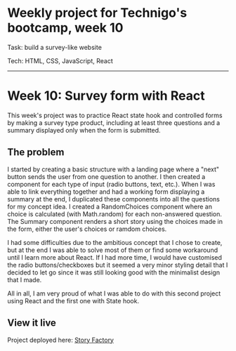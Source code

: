 # Weekly project for Technigo's bootcamp, week 10
Task: build a survey-like website

Tech: HTML, CSS, JavaScript, React

----

# Week 10: Survey form with React

This week's project was to practice React state hook and controlled forms by making a survey type product, including at least three questions and a summary displayed only when the form is submitted.

## The problem

I started by creating a basic structure with a landing page where a "next" button sends the user from one question to another. I then created a component for each type of input (radio buttons, text, etc.). When I was able to link everything together and had a working form displaying a summary at the end, I duplicated these components into all the questions for my concept idea. I created a RandomChoices component where an choice is calculated (with Math.random) for each non-answered question. The Summary component renders a short story using the choices made in the form, either the user's choices or ramdom choices.

I had some difficulties due to the ambitious concept that I chose to create, but at the end I was able to solve most of them or find some workaround until I learn more about React. If I had more time, I would have customised the radio buttons/checkboxes but it seemed a very minor styling detail that I decided to let go since it was still looking good with the minimalist design that I made.

All in all, I am very proud of what I was able to do with this second project using React and the first one with State hook.

## View it live

Project deployed here: [Story Factory](https://story-factory.netlify.app/)

